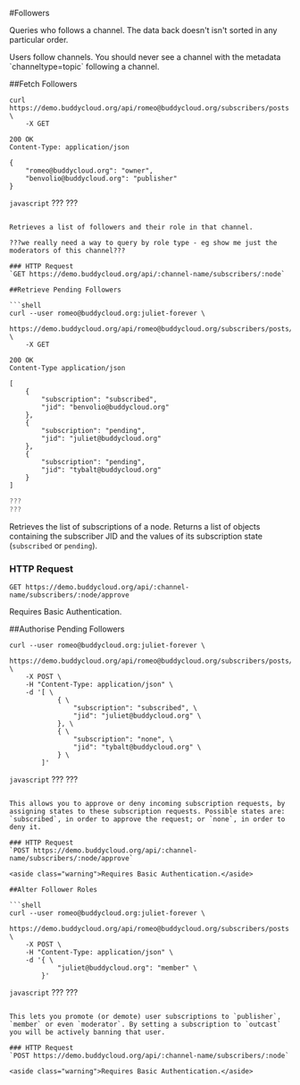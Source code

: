 #Followers

Queries who follows a channel. The data back doesn't isn't sorted in any particular order. 

<aside class="warning">
Users follow channels. You should never see a channel with the metadata `channeltype=topic` following a channel.
</aside>

##Fetch Followers

```shell
curl https://demo.buddycloud.org/api/romeo@buddycloud.org/subscribers/posts \
    -X GET
```

```shell
200 OK
Content-Type: application/json

{
    "romeo@buddycloud.org": "owner",
    "benvolio@buddycloud.org": "publisher"
}
```

```javascript```
???
???
```

Retrieves a list of followers and their role in that channel.

???we really need a way to query by role type - eg show me just the moderators of this channel???

### HTTP Request
`GET https://demo.buddycloud.org/api/:channel-name/subscribers/:node`

##Retrieve Pending Followers

```shell
curl --user romeo@buddycloud.org:juliet-forever \
    https://demo.buddycloud.org/api/romeo@buddycloud.org/subscribers/posts/approve \
    -X GET
```

```shell
200 OK
Content-Type application/json

[
    {
        "subscription": "subscribed",
        "jid": "benvolio@buddycloud.org"
    },
    {
        "subscription": "pending",
        "jid": "juliet@buddycloud.org"
    },
    {
        "subscription": "pending",
        "jid": "tybalt@buddycloud.org"
    }
]
```

```javascript
???
???
```

Retrieves the list of subscriptions of a node. Returns a list of objects containing the subscriber JID and the values of its subscription state (`subscribed` or `pending`).

### HTTP Request
`GET https://demo.buddycloud.org/api/:channel-name/subscribers/:node/approve`

<aside class="warning">Requires Basic Authentication.</aside>

##Authorise Pending Followers

```shell
curl --user romeo@buddycloud.org:juliet-forever \
    https://demo.buddycloud.org/api/romeo@buddycloud.org/subscribers/posts/approve \
    -X POST \
    -H "Content-Type: application/json" \
    -d '[ \
            { \
                "subscription": "subscribed", \
                "jid": "juliet@buddycloud.org" \
            }, \
            { \
                "subscription": "none", \
                "jid": "tybalt@buddycloud.org" \
            } \
        ]'
```

```javascript```
???
???
```

This allows you to approve or deny incoming subscription requests, by assigning states to these subscription requests. Possible states are: `subscribed`, in order to approve the request; or `none`, in order to deny it.

### HTTP Request
`POST https://demo.buddycloud.org/api/:channel-name/subscribers/:node/approve`

<aside class="warning">Requires Basic Authentication.</aside>

##Alter Follower Roles

```shell
curl --user romeo@buddycloud.org:juliet-forever \
    https://demo.buddycloud.org/api/romeo@buddycloud.org/subscribers/posts \
    -X POST \
    -H "Content-Type: application/json" \
    -d '{ \
            "juliet@buddycloud.org": "member" \
        }'
```

```javascript```
???
???
```

This lets you promote (or demote) user subscriptions to `publisher`, `member` or even `moderator`. By setting a subscription to `outcast` you will be actively banning that user.

### HTTP Request
`POST https://demo.buddycloud.org/api/:channel-name/subscribers/:node`

<aside class="warning">Requires Basic Authentication.</aside>
